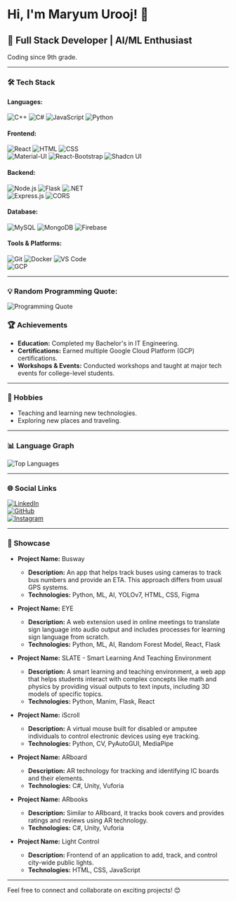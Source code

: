 # Hi, I'm Maryum Urooj! 👋

## 🌟 Full Stack Developer | AI/ML Enthusiast  
Coding since 9th grade.

---

### 🛠️ Tech Stack

#### **Languages:**  
![C++](https://img.shields.io/badge/-C++-00599C?logo=c%2B%2B&logoColor=white) ![C#](https://img.shields.io/badge/-C%23-239120?logo=csharp&logoColor=white) ![JavaScript](https://img.shields.io/badge/-JavaScript-F7DF1E?logo=javascript&logoColor=black) ![Python](https://img.shields.io/badge/-Python-3776AB?logo=python&logoColor=white)

#### **Frontend:**  
![React](https://img.shields.io/badge/-React-61DAFB?logo=react&logoColor=black) ![HTML](https://img.shields.io/badge/-HTML5-E34F26?logo=html5&logoColor=white) ![CSS](https://img.shields.io/badge/-CSS3-1572B6?logo=css3&logoColor=white)  
![Material-UI](https://img.shields.io/badge/-Material--UI-0081CB?logo=mui&logoColor=white) ![React-Bootstrap](https://img.shields.io/badge/-React--Bootstrap-7952B3?logo=bootstrap&logoColor=white) ![Shadcn UI](https://img.shields.io/badge/-Shadcn%20UI-5B21B6?logo=tailwindcss&logoColor=white)

#### **Backend:**  
![Node.js](https://img.shields.io/badge/-Node.js-339933?logo=nodedotjs&logoColor=white) ![Flask](https://img.shields.io/badge/-Flask-000000?logo=flask&logoColor=white) ![.NET](https://img.shields.io/badge/-.NET-512BD4?logo=dotnet&logoColor=white)  
![Express.js](https://img.shields.io/badge/-Express.js-000000?logo=express&logoColor=white) ![CORS](https://img.shields.io/badge/-CORS-2C3E50?logo=cors&logoColor=white)

#### **Database:**  
![MySQL](https://img.shields.io/badge/-MySQL-4479A1?logo=mysql&logoColor=white) ![MongoDB](https://img.shields.io/badge/-MongoDB-47A248?logo=mongodb&logoColor=white) ![Firebase](https://img.shields.io/badge/-Firebase-FFCA28?logo=firebase&logoColor=black)

#### **Tools & Platforms:**  
![Git](https://img.shields.io/badge/-Git-F05032?logo=git&logoColor=white) ![Docker](https://img.shields.io/badge/-Docker-2496ED?logo=docker&logoColor=white) ![VS Code](https://img.shields.io/badge/-VS%20Code-007ACC?logo=visualstudiocode&logoColor=white)  
![GCP](https://img.shields.io/badge/-Google%20Cloud-4285F4?logo=googlecloud&logoColor=white)

---


### 💡 Random Programming Quote:
![Programming Quote](https://quotes-github-readme.vercel.app/api?type=horizontal)


### 🏆 Achievements
- **Education:** Completed my Bachelor's in IT Engineering.  
- **Certifications:** Earned multiple Google Cloud Platform (GCP) certifications.  
- **Workshops & Events:** Conducted workshops and taught at major tech events for college-level students.  

---

### 🌈 Hobbies
- Teaching and learning new technologies.  
- Exploring new places and traveling.  

---

### 📊 Language Graph
![Top Languages](https://github-readme-stats.vercel.app/api/top-langs/?username=maryumurooj&layout=compact&theme=radical)

---

### 🌐 Social Links
[![LinkedIn](https://img.shields.io/badge/-LinkedIn-0077B5?logo=linkedin&logoColor=white)](https://linkedin.com/in/maryumurooj)  
[![GitHub](https://img.shields.io/badge/-GitHub-181717?logo=github&logoColor=white)](https://github.com/maryumurooj)  
[![Instagram](https://img.shields.io/badge/-Instagram-E4405F?logo=instagram&logoColor=white)](https://instagram.com/maryumurooj)

---

### 🚀 Showcase

- **Project Name:** Busway  
  - **Description:** An app that helps track buses using cameras to track bus numbers and provide an ETA. This approach differs from usual GPS systems.  
  - **Technologies:** Python, ML, AI, YOLOv7, HTML, CSS, Figma

- **Project Name:** EYE  
  - **Description:** A web extension used in online meetings to translate sign language into audio output and includes processes for learning sign language from scratch.  
  - **Technologies:** Python, ML, AI, Random Forest Model, React, Flask

- **Project Name:** SLATE - Smart Learning And Teaching Environment
  - **Description:** A smart learning and teaching environment, a web app that helps students interact with complex concepts like math and physics by providing visual outputs to text inputs, including 3D models of specific topics.  
  - **Technologies:** Python, Manim, Flask, React

- **Project Name:** iScroll  
  - **Description:** A virtual mouse built for disabled or amputee individuals to control electronic devices using eye tracking.  
  - **Technologies:** Python, CV, PyAutoGUI, MediaPipe

- **Project Name:** ARboard  
  - **Description:** AR technology for tracking and identifying IC boards and their elements.  
  - **Technologies:** C#, Unity, Vuforia

- **Project Name:** ARbooks  
  - **Description:** Similar to ARboard, it tracks book covers and provides ratings and reviews using AR technology.  
  - **Technologies:** C#, Unity, Vuforia

- **Project Name:** Light Control  
  - **Description:** Frontend of an application to add, track, and control city-wide public lights.  
  - **Technologies:** HTML, CSS, JavaScript


---

Feel free to connect and collaborate on exciting projects! 😊

